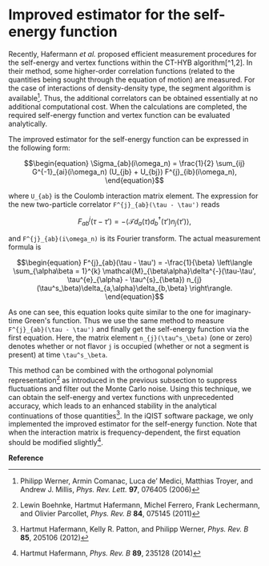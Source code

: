 # Improved estimator for the self-energy function

Recently, Hafermann *et al.* proposed efficient measurement procedures for the self-energy and vertex functions within the CT-HYB algorithm[^1,2]. In their method, some higher-order correlation functions (related to the quantities being sought through the equation of motion) are measured. For the case of interactions of density-density type, the segment algorithm is available[^3]. Thus, the additional correlators can be obtained essentially at no additional computational cost. When the calculations are completed, the required self-energy function and vertex function can be evaluated analytically.

The improved estimator for the self-energy function can be expressed in the following form:
```math
\begin{equation}
\Sigma_{ab}(i\omega_n) = \frac{1}{2}
\sum_{ij} G^{-1}_{ai}(i\omega_n) (U_{jb} + U_{bj}) F^{j}_{ib}(i\omega_n),
\end{equation}
```
where ``U_{ab}`` is the Coulomb interaction matrix element. The expression for the new two-particle correlator ``F^{j}_{ab}(\tau - \tau')`` reads
```math
\begin{equation}
F^{j}_{ab}(\tau-\tau')
= -\langle \mathcal{T} d_{a}(\tau) d^{\dagger}_{b}(\tau') n_{j}(\tau') \rangle,
\end{equation}
```
and ``F^{j}_{ab}(i\omega_n)`` is its Fourier transform. The actual measurement formula is
```math
\begin{equation}
F^{j}_{ab}(\tau - \tau') =
-\frac{1}{\beta}
\left\langle
\sum_{\alpha\beta = 1}^{k}
\mathcal{M}_{\beta\alpha}\delta^{-}(\tau-\tau', \tau^{e}_{\alpha} - \tau^{s}_{\beta})
n_{j}(\tau^s_\beta)\delta_{a,\alpha}\delta_{b,\beta}
\right\rangle.
\end{equation}
```
As one can see, this equation looks quite similar to the one for imaginary-time Green's function. Thus we use the same method to measure ``F^{j}_{ab}(\tau - \tau')`` and finally get the self-energy function via the first equation. Here, the matrix element ``n_{j}(\tau^s_\beta)`` (one or zero) denotes whether or not flavor ``j`` is occupied (whether or not a segment is present) at time ``\tau^s_\beta``.

This method can be combined with the orthogonal polynomial representation[^4] as introduced in the previous subsection to suppress fluctuations and filter out the Monte Carlo noise. Using this technique, we can obtain the self-energy and vertex functions with unprecedented accuracy, which leads to an enhanced stability in the analytical continuations of those quantities[^2]. In the iQIST software package, we only implemented the improved estimator for the self-energy function. Note that when the interaction matrix is frequency-dependent, the first equation should be modified slightly[^1].

**Reference**

[^1]: Hartmut Hafermann, *Phys. Rev. B* **89**, 235128 (2014)

[^2]: Hartmut Hafermann, Kelly R. Patton, and Philipp Werner, *Phys. Rev. B* **85**, 205106 (2012)

[^3]: Philipp Werner, Armin Comanac, Luca de’ Medici, Matthias Troyer, and Andrew J. Millis, *Phys. Rev. Lett.* **97**, 076405 (2006)

[^4]: Lewin Boehnke, Hartmut Hafermann, Michel Ferrero, Frank Lechermann, and Olivier Parcollet, *Phys. Rev. B* **84**, 075145 (2011)

